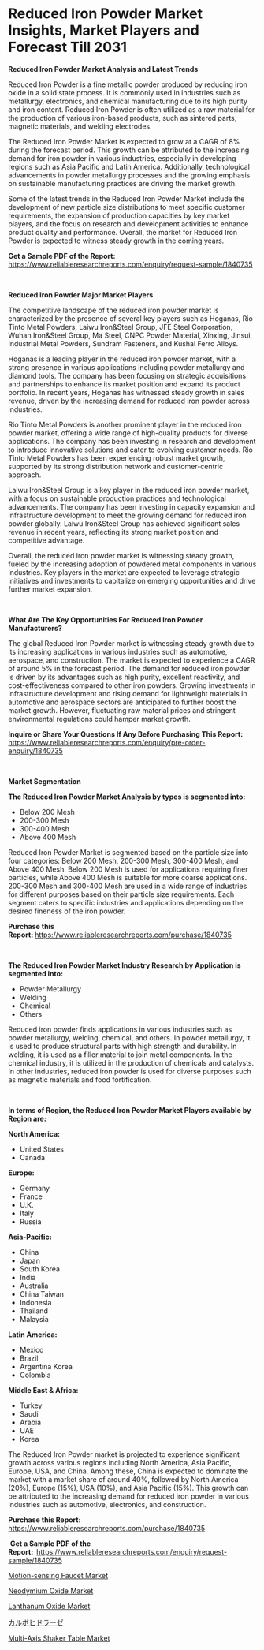 <p><h1>Reduced Iron Powder Market Insights, Market Players and Forecast Till 2031</h1></p><p><strong>Reduced Iron Powder Market Analysis and Latest Trends</strong></p>
<p><p>Reduced Iron Powder is a fine metallic powder produced by reducing iron oxide in a solid state process. It is commonly used in industries such as metallurgy, electronics, and chemical manufacturing due to its high purity and iron content. Reduced Iron Powder is often utilized as a raw material for the production of various iron-based products, such as sintered parts, magnetic materials, and welding electrodes.</p><p>The Reduced Iron Powder Market is expected to grow at a CAGR of 8% during the forecast period. This growth can be attributed to the increasing demand for iron powder in various industries, especially in developing regions such as Asia Pacific and Latin America. Additionally, technological advancements in powder metallurgy processes and the growing emphasis on sustainable manufacturing practices are driving the market growth.</p><p>Some of the latest trends in the Reduced Iron Powder Market include the development of new particle size distributions to meet specific customer requirements, the expansion of production capacities by key market players, and the focus on research and development activities to enhance product quality and performance. Overall, the market for Reduced Iron Powder is expected to witness steady growth in the coming years.</p></p>
<p><strong>Get a Sample PDF of the Report:&nbsp;</strong> <a href="https://www.reliableresearchreports.com/enquiry/request-sample/1840735">https://www.reliableresearchreports.com/enquiry/request-sample/1840735</a></p>
<p>&nbsp;</p>
<p><strong>Reduced Iron Powder Major Market Players</strong></p>
<p><p>The competitive landscape of the reduced iron powder market is characterized by the presence of several key players such as Hoganas, Rio Tinto Metal Powders, Laiwu Iron&Steel Group, JFE Steel Corporation, Wuhan Iron&Steel Group, Ma Steel, CNPC Powder Material, Xinxing, Jinsui, Industrial Metal Powders, Sundram Fasteners, and Kushal Ferro Alloys.</p><p>Hoganas is a leading player in the reduced iron powder market, with a strong presence in various applications including powder metallurgy and diamond tools. The company has been focusing on strategic acquisitions and partnerships to enhance its market position and expand its product portfolio. In recent years, Hoganas has witnessed steady growth in sales revenue, driven by the increasing demand for reduced iron powder across industries.</p><p>Rio Tinto Metal Powders is another prominent player in the reduced iron powder market, offering a wide range of high-quality products for diverse applications. The company has been investing in research and development to introduce innovative solutions and cater to evolving customer needs. Rio Tinto Metal Powders has been experiencing robust market growth, supported by its strong distribution network and customer-centric approach.</p><p>Laiwu Iron&Steel Group is a key player in the reduced iron powder market, with a focus on sustainable production practices and technological advancements. The company has been investing in capacity expansion and infrastructure development to meet the growing demand for reduced iron powder globally. Laiwu Iron&Steel Group has achieved significant sales revenue in recent years, reflecting its strong market position and competitive advantage.</p><p>Overall, the reduced iron powder market is witnessing steady growth, fueled by the increasing adoption of powdered metal components in various industries. Key players in the market are expected to leverage strategic initiatives and investments to capitalize on emerging opportunities and drive further market expansion.</p></p>
<p>&nbsp;</p>
<p><strong>What Are The Key Opportunities For Reduced Iron Powder Manufacturers?</strong></p>
<p><p>The global Reduced Iron Powder market is witnessing steady growth due to its increasing applications in various industries such as automotive, aerospace, and construction. The market is expected to experience a CAGR of around 5% in the forecast period. The demand for reduced iron powder is driven by its advantages such as high purity, excellent reactivity, and cost-effectiveness compared to other iron powders. Growing investments in infrastructure development and rising demand for lightweight materials in automotive and aerospace sectors are anticipated to further boost the market growth. However, fluctuating raw material prices and stringent environmental regulations could hamper market growth.</p></p>
<p><strong>Inquire or Share Your Questions If Any Before Purchasing This Report:</strong> <a href="https://www.reliableresearchreports.com/enquiry/pre-order-enquiry/1840735">https://www.reliableresearchreports.com/enquiry/pre-order-enquiry/1840735</a></p>
<p>&nbsp;</p>
<p><strong>Market Segmentation</strong></p>
<p><strong>The Reduced Iron Powder Market Analysis by types is segmented into:</strong></p>
<p><ul><li>Below 200 Mesh</li><li>200-300 Mesh</li><li>300-400 Mesh</li><li>Above 400 Mesh</li></ul></p>
<p><p>Reduced Iron Powder Market is segmented based on the particle size into four categories: Below 200 Mesh, 200-300 Mesh, 300-400 Mesh, and Above 400 Mesh. Below 200 Mesh is used for applications requiring finer particles, while Above 400 Mesh is suitable for more coarse applications. 200-300 Mesh and 300-400 Mesh are used in a wide range of industries for different purposes based on their particle size requirements. Each segment caters to specific industries and applications depending on the desired fineness of the iron powder.</p></p>
<p><strong>Purchase this Report:&nbsp;</strong><a href="https://www.reliableresearchreports.com/purchase/1840735">https://www.reliableresearchreports.com/purchase/1840735</a></p>
<p>&nbsp;</p>
<p><strong>The Reduced Iron Powder Market Industry Research by Application is segmented into:</strong></p>
<p><ul><li>Powder Metallurgy</li><li>Welding</li><li>Chemical</li><li>Others</li></ul></p>
<p><p>Reduced iron powder finds applications in various industries such as powder metallurgy, welding, chemical, and others. In powder metallurgy, it is used to produce structural parts with high strength and durability. In welding, it is used as a filler material to join metal components. In the chemical industry, it is utilized in the production of chemicals and catalysts. In other industries, reduced iron powder is used for diverse purposes such as magnetic materials and food fortification.</p></p>
<p>&nbsp;</p>
<p><strong>In terms of Region, the Reduced Iron Powder Market Players available by Region are:</strong></p>
<p>
    <p> <strong> North America: </strong>
        <ul>
            <li>United States</li>
            <li>Canada</li>
        </ul>
        </p> 
    <p> <strong> Europe: </strong>
        <ul>
            <li>Germany</li>
            <li>France</li>
            <li>U.K.</li>
            <li>Italy</li>
            <li>Russia</li>
        </ul>
        </p> 
    <p> <strong> Asia-Pacific: </strong>
        <ul>
            <li>China</li>
            <li>Japan</li>
            <li>South Korea</li>
            <li>India</li>
            <li>Australia</li>
            <li>China Taiwan</li>
            <li>Indonesia</li>
            <li>Thailand</li>
            <li>Malaysia</li>
        </ul>
        </p> 
    <p> <strong> Latin America: </strong>
        <ul>
            <li>Mexico</li>
            <li>Brazil</li>
            <li>Argentina Korea</li>
            <li>Colombia</li>
        </ul>
        </p> 
    <p> <strong> Middle East & Africa: </strong>
        <ul>
            <li>Turkey</li>
            <li>Saudi</li>
            <li>Arabia</li>
            <li>UAE</li>
            <li>Korea</li>
        </ul>
    </p>
    </p>
<p><p>The Reduced Iron Powder market is projected to experience significant growth across various regions including North America, Asia Pacific, Europe, USA, and China. Among these, China is expected to dominate the market with a market share of around 40%, followed by North America (20%), Europe (15%), USA (10%), and Asia Pacific (15%). This growth can be attributed to the increasing demand for reduced iron powder in various industries such as automotive, electronics, and construction.</p></p>
<p><strong>Purchase this Report: </strong><a href="https://www.reliableresearchreports.com/purchase/1840735">https://www.reliableresearchreports.com/purchase/1840735</a></p>
<p>&nbsp;<strong>Get a Sample PDF of the Report:&nbsp;&nbsp;</strong><a href="https://www.reliableresearchreports.com/enquiry/request-sample/1840735">https://www.reliableresearchreports.com/enquiry/request-sample/1840735</a></p>
<p><strong></strong></p>
<p><p><a href="https://issuu.com/reportprime-2/docs/motion-sensing-faucet-market-size-2030.pptx">Motion-sensing Faucet Market</a></p><p><a href="https://github.com/wusalecollins540tpqoz/Market-Research-Report-List-1/blob/main/neodymium-oxide-market.md">Neodymium Oxide Market</a></p><p><a href="https://github.com/pjcfca/Market-Research-Report-List-1/blob/main/lanthanum-oxide-market.md">Lanthanum Oxide Market</a></p><p><a href="https://medium.com/@kelsitorphy644/%E7%82%AD%E6%B0%B4%E5%8C%96%E7%89%A9%E9%85%B5%E7%B4%A0%E5%B8%82%E5%A0%B4%E8%A6%8F%E6%A8%A1-%E5%B8%82%E5%A0%B4%E5%B1%95%E6%9C%9B%E3%81%A8%E5%B8%82%E5%A0%B4%E4%BA%88%E6%B8%AC-2024%E5%B9%B4%E3%81%8B%E3%82%892031%E5%B9%B4%E3%81%BE%E3%81%A7-7f86652c91a1">カルボヒドラーゼ</a></p><p><a href="https://issuu.com/reportprime-2/docs/multi-axis-shaker-table-market-size-2030.pptx">Multi-Axis Shaker Table Market</a></p></p>